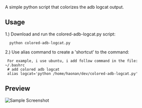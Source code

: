 A simple python script that colorizes the adb logcat output.

Usage
-----

1.) Download and run the colored-adb-logcat.py script:
    
      python colored-adb-logcat.py

2.) Use alias command to create a 'shortcut' to the command:
     
     For example, i use ubuntu, i add follow command in the file: ~/.bashrc
     # add colored adb logcat 
     alias logcat='python /home/haonan/dev/colored-adb-logcat.py'

Preview
-------

![Sample Screenshot](https://raw.github.com/haonan/colored-adb-logcat/master/Screenshot.png)

